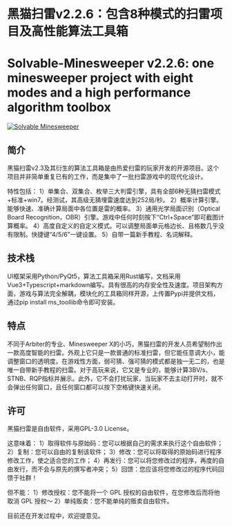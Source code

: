
# 黑猫扫雷v2.2.6：包含8种模式的扫雷项目及高性能算法工具箱

# Solvable-Minesweeper v2.2.6: one minesweeper project with eight modes and a high performance algorithm toolbox

[![Solvable Minesweeper](https://img.shields.io/badge/SolvableMinesweeper-v2.2.5-brightgreen.svg)](https://github.com/eee555/Solvable-Minesweeper)

## 简介
黑猫扫雷v2.3及其衍生的算法工具箱是由热爱扫雷的玩家开发的开源项目。这个项目并非简单重复已有的工作，而是集中了一批扫雷游戏中的现代化设计。

特性包括：
1）单集合、双集合、枚举三大判雷引擎，具有全部6种无猜扫雷模式+标准+win7。经测试，其高级无猜埋雷速度达到252局/秒。
2）概率计算引擎。能够快速、准确计算局面中各位置是雷的概率。
3）通用光学局面识别（Optical Board Recognition，OBR）引擎。游戏中任何时刻按下“Ctrl+Space”即可截图计算概率。
4）高度自定义的自定义模式。可以调整局面单元格边长、且格数几乎没有限制。快捷键“4/5/6”一键设置。
5）自带一篇新手教程、名词解释。


## 技术栈
UI框架采用Python/PyQt5，算法工具箱采用Rust编写，文档采用Vue3+Typescript+markdown编写。具有很高的内存安全性及速度。项目架构方面，游戏与算法完全解耦，模块化的工具箱同样开源，上传置Pypi并提供文档，通过pip install ms_toollib命令即可安装。

## 特点
不同于Arbiter的专业、Minesweeper X的小巧，黑猫扫雷的开发人员希望制作出一款高度智能的扫雷。外观上它只是一款普通的标准扫雷，但它能任意调大小，能调整窗口的透明度。在游戏性方面，弱可猜、强可猜的模式都是独一无二的，也是唯一自带新手教程的扫雷。对于高玩来说，它又是专业的，能够计算3BV/s、STNB、RQP指标并展示。此外，它不会打扰玩家，当玩家不去主动打开时，就不会弹出任何窗口，且任何窗口都可以按下空格键快速关闭。

## 许可
黑猫扫雷是自由软件，采用GPL-3.0 License。

这意味着：
1）取得软件与原始码：您可以根据自己的需求来执行这个自由软件；
2）复制：您可以自由的复制该软件；
3）修改：您可以将取得的原始码进行程序修改工作，使之适合您的工作；
4）再发行：您可以将您修改过的程序，再度的自由发行，而不会与原先的撰写者冲突；
5）回馈：您应该将您修改过的程序代码回馈于社群！

但不能：
1）修改授权：您不能将一个 GPL 授权的自由软件，在您修改后而将他取消 GPL 授权～
2）单纯贩卖：您不能单纯的贩卖自由软件。

目前还在开发过程中，欢迎提意见。
